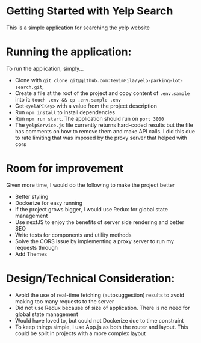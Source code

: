 # Getting Started with Yelp Search

This is a simple application for searching the yelp website

# Running the application:

To run the application, simply...
- Clone with `git clone git@github.com:TeyimPila/yelp-parking-lot-search.git`,
- Create a file at the root of the project and copy content of `.env.sample` into it: `touch .env && cp .env.sample .env`
- Get `<yelAPIKey>` with a value from the project description
- Run `npm install` to install dependencies
- Run `npm run start`. The application should run on `port 3000`
- The `yelpService.js` file currently returns hard-coded results but the file has comments on how to remove them and make API calls. I did this due to rate limiting that was imposed by the proxy server that helped with cors

# Room for improvement

Given more time, I would do the following to make the project better

- Better styling
- Dockerize for easy running
- if the project grows bigger, I would use Redux for global state management
- Use nextJS to enjoy the benefits of server side rendering and better SEO
- Write tests for components and utility methods
- Solve the CORS issue by implementing a proxy server to run my requests through
- Add Themes

# Design/Technical Consideration:

- Avoid the use of real-time fetching (autosuggestion) results to avoid making too many requests to the server
- Did not use Redux because of size of application. There is no need for global state management
- Would have loved to, but could not Dockerize due to time constraint
- To keep things simple, I use App.js as both the router and layout. This could be split in projects with a more complex layout
